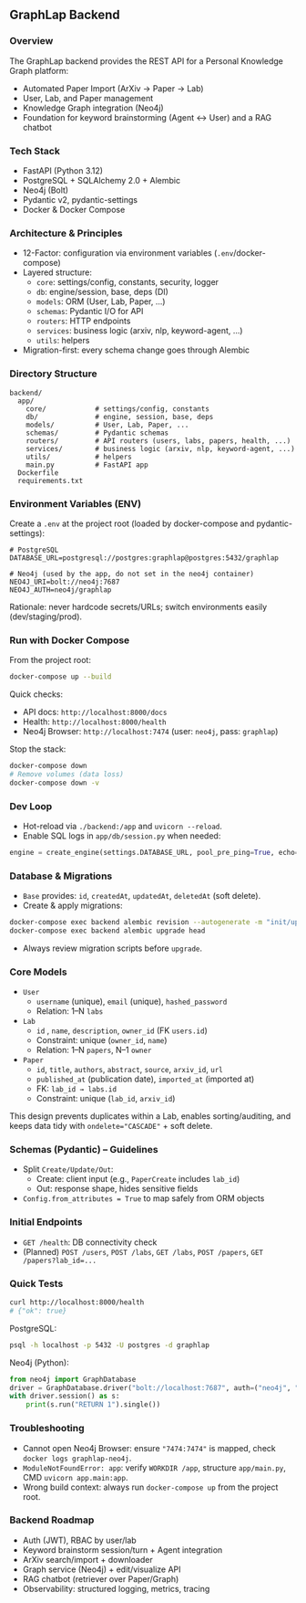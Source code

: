 ## GraphLap Backend

### Overview
The GraphLap backend provides the REST API for a Personal Knowledge Graph platform:
- Automated Paper Import (ArXiv → Paper → Lab)
- User, Lab, and Paper management
- Knowledge Graph integration (Neo4j)
- Foundation for keyword brainstorming (Agent ↔ User) and a RAG chatbot

### Tech Stack
- FastAPI (Python 3.12)
- PostgreSQL + SQLAlchemy 2.0 + Alembic
- Neo4j (Bolt)
- Pydantic v2, pydantic-settings
- Docker & Docker Compose

### Architecture & Principles
- 12-Factor: configuration via environment variables (`.env`/docker-compose)
- Layered structure:
  - `core`: settings/config, constants, security, logger
  - `db`: engine/session, base, deps (DI)
  - `models`: ORM (User, Lab, Paper, ...)
  - `schemas`: Pydantic I/O for API
  - `routers`: HTTP endpoints
  - `services`: business logic (arxiv, nlp, keyword-agent, ...)
  - `utils`: helpers
- Migration-first: every schema change goes through Alembic

### Directory Structure
```text
backend/
  app/
    core/            # settings/config, constants
    db/              # engine, session, base, deps
    models/          # User, Lab, Paper, ...
    schemas/         # Pydantic schemas
    routers/         # API routers (users, labs, papers, health, ...)
    services/        # business logic (arxiv, nlp, keyword-agent, ...)
    utils/           # helpers
    main.py          # FastAPI app
  Dockerfile
  requirements.txt
```

### Environment Variables (ENV)
Create a `.env` at the project root (loaded by docker-compose and pydantic-settings):
```env
# PostgreSQL
DATABASE_URL=postgresql://postgres:graphlap@postgres:5432/graphlap

# Neo4j (used by the app, do not set in the neo4j container)
NEO4J_URI=bolt://neo4j:7687
NEO4J_AUTH=neo4j/graphlap
```

Rationale: never hardcode secrets/URLs; switch environments easily (dev/staging/prod).

### Run with Docker Compose
From the project root:
```bash
docker-compose up --build
```
Quick checks:
- API docs: `http://localhost:8000/docs`
- Health: `http://localhost:8000/health`
- Neo4j Browser: `http://localhost:7474` (user: `neo4j`, pass: `graphlap`)

Stop the stack:
```bash
docker-compose down
# Remove volumes (data loss)
docker-compose down -v
```

### Dev Loop
- Hot-reload via `./backend:/app` and `uvicorn --reload`.
- Enable SQL logs in `app/db/session.py` when needed:
```python
engine = create_engine(settings.DATABASE_URL, pool_pre_ping=True, echo=True)
```

### Database & Migrations
- `Base` provides: `id`, `createdAt`, `updatedAt`, `deletedAt` (soft delete).
- Create & apply migrations:
```bash
docker-compose exec backend alembic revision --autogenerate -m "init/update models"
docker-compose exec backend alembic upgrade head
```
- Always review migration scripts before `upgrade`.

### Core Models
- `User`
  - `username` (unique), `email` (unique), `hashed_password`
  - Relation: 1–N `labs`
- `Lab`
  - `id` , `name`, `description`, `owner_id` (FK `users.id`)
  - Constraint: unique (`owner_id`, `name`)
  - Relation: 1–N `papers`, N–1 `owner`
- `Paper`
  - `id`, `title`, `authors`, `abstract`, `source`, `arxiv_id`, `url`
  - `published_at` (publication date), `imported_at` (imported at)
  - FK: `lab_id → labs.id`
  - Constraint: unique (`lab_id`, `arxiv_id`)

This design prevents duplicates within a Lab, enables sorting/auditing, and keeps data tidy with `ondelete="CASCADE"` + soft delete.

### Schemas (Pydantic) – Guidelines
- Split `Create/Update/Out`:
  - Create: client input (e.g., `PaperCreate` includes `lab_id`)
  - Out: response shape, hides sensitive fields
- `Config.from_attributes = True` to map safely from ORM objects

### Initial Endpoints
- `GET /health`: DB connectivity check
- (Planned) `POST /users`, `POST /labs`, `GET /labs`, `POST /papers`, `GET /papers?lab_id=...`

### Quick Tests
```bash
curl http://localhost:8000/health
# {"ok": true}
```

PostgreSQL:
```bash
psql -h localhost -p 5432 -U postgres -d graphlap
```

Neo4j (Python):
```python
from neo4j import GraphDatabase
driver = GraphDatabase.driver("bolt://localhost:7687", auth=("neo4j", "graphlap"))
with driver.session() as s:
    print(s.run("RETURN 1").single())
```

### Troubleshooting
- Cannot open Neo4j Browser: ensure `"7474:7474"` is mapped, check `docker logs graphlap-neo4j`.
- `ModuleNotFoundError: app`: verify `WORKDIR /app`, structure `app/main.py`, CMD `uvicorn app.main:app`.
- Wrong build context: always run `docker-compose up` from the project root.

### Backend Roadmap
- Auth (JWT), RBAC by user/lab
- Keyword brainstorm session/turn + Agent integration
- ArXiv search/import + downloader
- Graph service (Neo4j) + edit/visualize API
- RAG chatbot (retriever over Paper/Graph)
- Observability: structured logging, metrics, tracing


